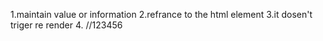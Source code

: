1.maintain value or information
2.refrance to the html element
3.it dosen't triger re render
4.
//123456